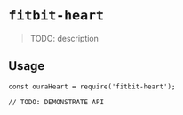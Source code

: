 # `fitbit-heart`

> TODO: description

## Usage

```
const ouraHeart = require('fitbit-heart');

// TODO: DEMONSTRATE API
```
